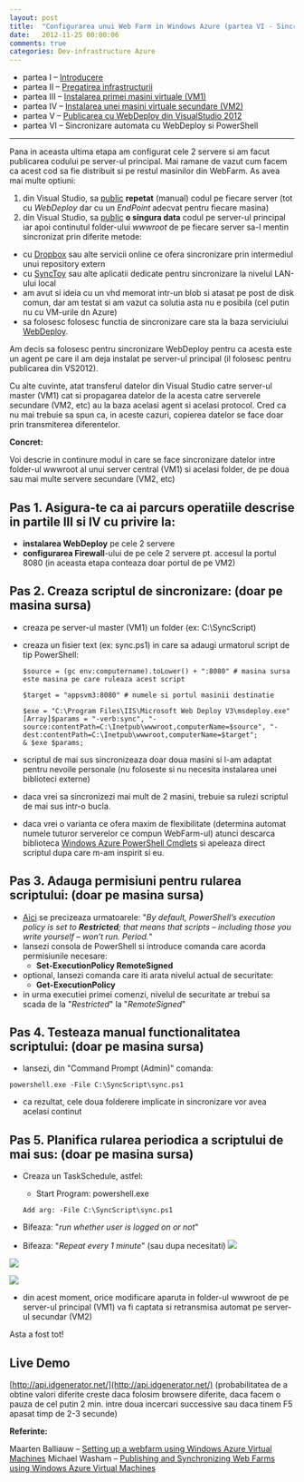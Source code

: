 ```yaml
---
layout: post
title:  "Configurarea unui Web Farm in Windows Azure (partea VI - Sincronizarea automata cu WebDeploy si PowerShell)"
date:   2012-11-25 00:00:06
comments: true
categories: Dev-infrastructure Azure
---
```


- partea I – [Introducere](http://lucian.maran.ro/2012/11/25/configurarea-unui-web-farm-in-windows-azure-partea-i-introducere/)
- partea II – [Pregatirea infrastructurii](http://lucian.maran.ro/2012/11/25/configurarea-unui-web-farm-in-windows-azure-partea-ii-pregatirea-infrastructurii/)
- partea III – [Instalarea primei masini virtuale (VM1)](http://lucian.maran.ro/2012/11/25/configurarea-unui-web-farm-in-windows-azure-partea-iii-instalarea-primei-vm/)
- partea IV – [Instalarea unei masini virtuale secundare (VM2)](http://lucian.maran.ro/2012/11/25/configurarea-unui-web-farm-in-windows-azure-partea-iv-instalarea-unei-masini-virtuale-secundare/)
- partea V – [Publicarea cu WebDeploy din VisualStudio 2012](http://lucian.maran.ro/2012/11/26/configurarea-unui-web-farm-in-windows-azure-partea-v-publicarea-cu-webdeploy-din-visualstudio-2012/)
- partea VI – Sincronizare automata cu WebDeploy si PowerShell

----------

Pana in aceasta ultima etapa am configurat cele 2 servere si am facut publicarea codului pe server-ul principal. Mai ramane de vazut cum facem ca acest cod sa fie distribuit si pe restul masinilor din WebFarm. As avea mai multe optiuni:

1. din Visual Studio, sa [public](http://lucian.maran.ro/2012/11/26/configurarea-unui-web-farm-in-windows-azure-partea-v-publicarea-cu-webdeploy-din-visualstudio-2012/) **repetat** (manual) codul pe fiecare server (tot cu *WebDeploy* dar cu un *EndPoint* adecvat pentru fiecare masina)
2. din Visual Studio, sa [public](http://lucian.maran.ro/2012/11/26/configurarea-unui-web-farm-in-windows-azure-partea-v-publicarea-cu-webdeploy-din-visualstudio-2012/) **o singura data** codul pe server-ul principal iar apoi continutul folder-ului *wwwroot* de pe fiecare server sa-l mentin sincronizat prin diferite metode:
 - cu [Dropbox](https://www.dropbox.com/) sau alte servicii online ce ofera sincronizare prin intermediul unui repository extern
 - cu [SyncToy](http://www.microsoft.com/en-us/download/details.aspx?id=15155) sau alte aplicatii dedicate pentru sincronizare la nivelul LAN-ului local
 - am avut si ideia cu un vhd memorat intr-un blob si atasat pe post de disk comun, dar am testat si am vazut ca solutia asta nu e posibila (cel putin nu cu VM-urile dn Azure)
 - sa folosesc folosesc functia de sincronizare care sta la baza serviciului [WebDeploy](http://www.iis.net/downloads/microsoft/web-deploy).

Am decis sa folosesc pentru sincronizare WebDeploy pentru ca acesta este un agent pe care il am deja instalat pe server-ul principal (il folosesc pentru publicarea din VS2012).

Cu alte cuvinte, atat transferul datelor din Visual Studio catre server-ul master (VM1) cat si propagarea datelor de la acesta catre serverele secundare (VM2, etc) au la baza acelasi agent si acelasi protocol. Cred ca nu mai trebuie sa spun ca, in aceste cazuri, copierea datelor se face doar prin transmiterea diferentelor.

**Concret:**

Voi descrie in continure modul in care se face sincronizare datelor intre folder-ul wwwroot al unui server central (VM1) si acelasi folder, de pe doua sau mai multe servere secundare (VM2, etc)

## Pas 1. Asigura-te ca ai parcurs operatiile descrise in partile III si IV cu privire la: ##

- **instalarea WebDeploy** pe cele 2 servere
- **configurarea Firewall**-ului de pe cele 2 servere pt. accesul la portul 8080 (in aceasta etapa conteaza doar portul de pe VM2)

## Pas 2. Creaza scriptul de sincronizare: (doar pe masina sursa) ##

- creaza pe server-ul master (VM1) un folder (ex: C:\SyncScript)
- creaza un fisier text (ex: sync.ps1) in care sa adaugi urmatorul script de tip PowerShell:

	```
	$source = (gc env:computername).toLower() + ":8080" # masina sursa este masina pe care ruleaza acest script
	
	$target = "appsvm3:8080" # numele si portul masinii destinatie
	
	$exe = "C:\Program Files\IIS\Microsoft Web Deploy V3\msdeploy.exe"
	[Array]$params = "-verb:sync", "-source:contentPath=C:\Inetpub\wwwroot,computerName=$source", "-dest:contentPath=C:\Inetpub\wwwroot,computerName=$target";
	& $exe $params;
	```
- scriptul de mai sus sincronizeaza doar doua masini si l-am adaptat pentru nevoile personale (nu foloseste si nu necesita instalarea unei biblioteci externe)
- daca vrei sa sincronizezi mai mult de 2 masini, trebuie sa rulezi scriptul de mai sus intr-o bucla.
- daca vrei o varianta ce ofera maxim de flexibilitate  (determina automat numele tuturor serverelor ce compun WebFarm-ul) atunci descarca biblioteca [Windows Azure PowerShell Cmdlets](http://go.microsoft.com/?linkid=9811175&clcid=0x409) si apeleaza direct scriptul dupa care m-am inspirit si eu.

## Pas 3. Adauga permisiuni pentru rularea scriptului: (doar pe masina sursa) ##

- [Aici](http://technet.microsoft.com/en-us/library/ee176949.aspx) se precizeaza urmatoarele: "*By default, PowerShell’s execution policy is set to **Restricted**; that means that scripts – including those you write yourself – won’t run. Period.*"
- lansezi consola de PowerShell si introduce comanda care acorda permisiunile necesare:
	- **Set-ExecutionPolicy RemoteSigned**
- optional, lansezi comanda care iti arata nivelul actual de securitate:
	- **Get-ExecutionPolicy**
- in urma executiei primei comenzi, nivelul de securitate ar trebui sa scada de la "*Restricted*" la "*RemoteSigned*"

## Pas 4. Testeaza manual functionalitatea scriptului: (doar pe masina sursa) ##

- lansezi, din "Command Prompt (Admin)" comanda:

 ```
 powershell.exe -File C:\SyncScript\sync.ps1
 ```
- ca rezultat, cele doua folderere implicate in sincronizare vor avea acelasi continut

## Pas 5. Planifica rularea periodica a scriptului de mai sus: (doar pe masina sursa) ##

- Creaza un TaskSchedule, astfel:
	- Start Program: powershell.exe

  ```
  Add arg: -File C:\SyncScript\sync.ps1
  ```
- Bifeaza: "*run whether user is logged on or not*"
- Bifeaza: "*Repeat every 1 minute*" (sau dupa necesitati)
 ![](https://dl.dropboxusercontent.com/u/43065769/blog/images/2012/ScheduleGeneral.png)

 ![](https://dl.dropboxusercontent.com/u/43065769/blog/images/2012/ScheduleTriggers.png)

 ![](https://dl.dropboxusercontent.com/u/43065769/blog/images/2012/ScheduleActions.png)

- din acest moment, orice modificare aparuta in folder-ul wwwroot de pe server-ul principal (VM1) va fi captata si retransmisa automat pe server-ul secundar (VM2)

Asta a fost tot!

## Live Demo ##

[http://api.idgenerator.net/](http://api.idgenerator.net/) (probabilitatea de a obtine  valori diferite creste daca folosim browsere diferite, daca facem o pauza de cel putin 2 min. intre doua incercari successive sau daca tinem F5 apasat timp de 2-3 secunde)

**Referinte:**

Maarten Balliauw – [Setting up a webfarm using Windows Azure Virtual Machines](http://blog.maartenballiauw.be/post/2012/06/10/Setting-up-a-webfarm-using-Windows-Azure-Virtual-Machines.aspx)
Michael Washam – [Publishing and Synchronizing Web Farms using Windows Azure Virtual Machines](http://michaelwasham.com/2012/08/13/publishing-and-synchronizing-web-farms-using-windows-azure-virtual-machines/)